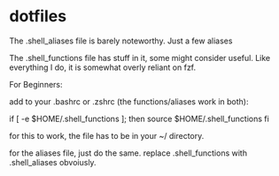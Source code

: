 # dotfiles

The .shell_aliases file is barely noteworthy. Just a few aliases

The .shell_functions file has stuff in it, some might consider useful.
Like everything I do, it is somewhat overly reliant on fzf.

For Beginners:

add to your .bashrc or .zshrc (the functions/aliases work in both):

if [ -e $HOME/.shell_functions ]; then
        source $HOME/.shell_functions
fi

for this to work, the file has to be in your ~/ directory.

for the aliases file, just do the same. replace .shell_functions with .shell_aliases obvoiusly.


